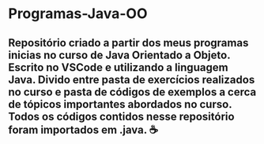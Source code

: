 # Programas-Java-OO

## Repositório criado a partir dos meus programas inicias no curso de Java Orientado a Objeto. Escrito no VSCode e utilizando a linguagem Java. Divido entre pasta de exercícios realizados no curso e pasta de códigos de exemplos a cerca de tópicos importantes abordados no curso. Todos os códigos contidos nesse repositório foram importados em .java. ☕
